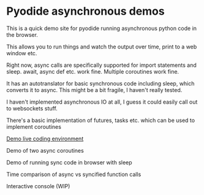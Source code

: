# Pyodide asynchronous demos

This is a quick demo site for pyodide running asynchronous python code in the browser.

This allows you to run things and watch the output over time, print to a web window etc. 

Right now, async calls are specifically supported for import statements and sleep. await, async def etc. work fine. Multiple coroutines work fine.

It has an autotranslator for basic synchronous code including sleep, which converts it to async. This might be a bit fragile, I haven't really tested.

I haven't implemented asynchronous IO at all, I guess it could easily call out to websockets stuff.

There's a basic implementation of futures, tasks etc. which can be used to implement coroutines

[Demo live coding environment](asyncio_pyodide.html)

<a onclick="async_demo()">Demo of two async coroutines</a>

<a onclick="sync_demo()">Demo of running sync code in browser with sleep</a>

<a onclick="timing_demo()">Time comparison of async vs syncified function calls</a>

<a onclick="console_demo()">Interactive console (WIP)</a>


<script>

function async_demo()
{
	localStorage.lastCode = `
import asyncio

async def mainLoop():    
    async def woo(delay):
        for c in range(3):
            await asyncio.sleep(delay)
            print("WOO")
            
    async def buzz(delay):
        for c in range(10):
            await asyncio.sleep(delay)
            print("Buzz")

    await asyncio.gather(woo(2),buzz(.3))
    print("Main loop done")
_loop=async_pyodide.CustomLoop()
asyncio.set_event_loop(_loop)

_loop.set_task_to_run_until_done(mainLoop())

`
window.location.href="asyncio_pyodide.html";
}

function sync_demo()
{
	localStorage.lastCode = `
# this is sync code. If you check the check box it will be converted to async code and
# the timing should work okay

import time
for c in range(10):
    print("woo")
    time.sleep(1.0)
print("Done")    import time
    `
window.location.href="asyncio_pyodide.html";
}

function timing_demo()
{
	localStorage.lastCode = `

c=0

import asyncio
from time import time
from contextlib import contextmanager

@contextmanager
def timing(description):
    retVals={}
    start = time()
    yield retVals
    elapsed_time = time() - start
    retVals["elapsed"]=elapsed_time
    print(f"{description}: {elapsed_time}")

def syncDoNothing():
    pass
    
async def asyncDoNothing():
    pass

def syncDoMaths():
    global c
    c=(c+1.5)*37.2
    for d in range(10):
        c+=d
    return c
    
    
async def asyncDoMaths():
    global c
    c=(c+1.5)*37.2
    for d in range(10):
        c+=d
    return c    
    
async def mainLoop():
    NUM_ITERATIONS=1000000
    with timing("SYNC Nothing"):
        for x in range(NUM_ITERATIONS):
            syncDoNothing()
    await asyncio.sleep(0)

    with timing("ASYNC Nothing"):
        for x in range(NUM_ITERATIONS):
            await asyncDoNothing()
    await asyncio.sleep(0)

    c=0
    with timing("SYNC Do maths"):
        for x in range(NUM_ITERATIONS):
            syncDoMaths()
    await asyncio.sleep(0)

    c=0
    with timing("ASYNC Do maths"):
        for x in range(NUM_ITERATIONS):
            await asyncDoMaths()

    

from aimport_pyodide import aimport
import async_pyodide 

_loop=async_pyodide.CustomLoop()
asyncio.set_event_loop(_loop)

_loop.set_task_to_run_until_done(mainLoop())
`;
window.location.href="asyncio_pyodide.html";
}

function  console_demo()
{

	localStorage.lastCode = `
import asyncio
from pyodide_console import AsyncInteractiveConsole

import async_pyodide 

async def main_loop():
    console=AsyncInteractiveConsole()
    await console.interact_async(exitmsg="Exiting console, re-run to restart")

_loop=async_pyodide.CustomLoop()

_loop.set_task_to_run_until_done(main_loop())    
`;
window.location.href="asyncio_pyodide.html";
}
</script>
